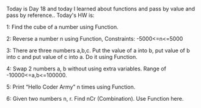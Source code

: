 Today is Day 18 and today I learned about functions and pass by value and pass by reference..
Today's HW is:

1: Find the cube of a number using Function.

2: Reverse a number n using Function, Constraints: -5000<=n<=5000

3: There are three numbers a,b,c. Put the value of a into b, put value of b into c and put value of c into a. Do it using Function.

4: Swap 2 numbers a, b without using extra variables. Range of
-10000<=a,b<=100000.

5: Print “Hello Coder Army” n times using Function.

6: Given two numbers n, r. Find nCr (Combination). Use Function here.
